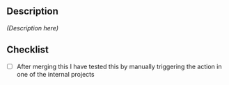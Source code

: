 ## Description
<!--
- THIS REPO IS PUBLIC AND OPEN FOR ALL INTERNET
- This was done so that we don't need to manage authentication for this repo
- And because this repo does not make our beer taste better and it can be public
- So don't share internal links into this repo
-->

_(Description here)_


## Checklist
- [ ] After merging this I have tested this by manually triggering the action in one of the internal projects